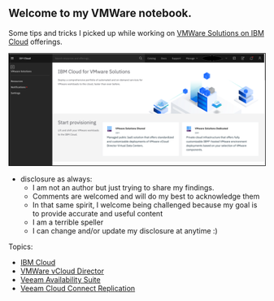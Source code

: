 ## Welcome to my VMWare notebook.

Some tips and tricks I picked up while working on [VMWare Solutions on IBM Cloud](https://cloud.ibm.com/infrastructure/vmware-solutions/console) offerings.

<img src="images/ic4v.png" width="1000" style="border: 1px solid black">

- disclosure as always:
  - I am not an author but just trying to share my findings.
  - Comments are welcomed and will do my best to acknowledge them
  - In that same spirit, I welcome being challenged because my goal is to provide accurate and useful content
  - I am a terrible speller
  - I can change and/or update my disclosure at anytime :)

Topics:
- [IBM Cloud](https://mlwiles.github.io/vmwaresolutions/ibmcloud/)
- [VMWare vCloud Director](https://mlwiles.github.io/vmwaresolutions/vcd/)
- [Veeam Availability Suite](https://mlwiles.github.io/vmwaresolutions/vas/)
- [Veeam Cloud Connect Replication](https://mlwiles.github.io/vmwaresolutions/vccr/)

